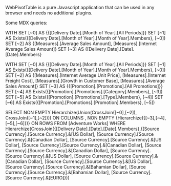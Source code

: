 WebPivotTable is a pure Javascript application that can be used in any browser and needs no additional plugins.


Some MDX queries:

WITH 
SET [~0] AS {{[Delivery Date].[Month of Year].[All Periods]}} 
SET [~1] AS Exists({[Delivery Date].[Month of Year].[Month of Year].Members}, [~0]) 
SET [~2] AS {[Measures].[Average Sales Amount], [Measures].[Internet Average Sales Amount]} 
SET [~3] AS {[Delivery Date].[Date].[Date].Members} 


WITH 
SET [~0] AS {{[Delivery Date].[Month of Year].[All Periods]}} 
SET [~1] AS Exists({[Delivery Date].[Month of Year].[Month of Year].Members}, [~0]) 
SET [~2] AS {[Measures].[Internet Average Unit Price], [Measures].[Internet Freight Cost], [Measures].[Growth in Customer Base], [Measures].[Average Sales Amount]} 
SET [~3] AS {{[Promotion].[Promotions].[All Promotions]}} 
SET [~4] AS Exists({[Promotion].[Promotions].[Category].Members}, [~3]) 
SET [~5] AS Exists({[Promotion].[Promotions].[Type].Members}, [~4]) 
SET [~6] AS Exists({[Promotion].[Promotions].[Promotion].Members}, [~5]) 

SELECT 
NON EMPTY  Hierarchize(Union(CrossJoin([~0],[~2]), CrossJoin([~1],[~2]))) ON COLUMNS , 
NON EMPTY  {Hierarchize({[~3],[~4],[~5],[~6]})} ON ROWS 
FROM [Adventure Works] 
 WHERE  Hierarchize(CrossJoin({[Delivery Date].[Date].[Date].Members},{[Source Currency].[Source Currency].&[US Dollar], [Source Currency].[Source Currency].&[Canadian Dollar], [Source Currency].[Source Currency].&[US Dollar], [Source Currency].[Source Currency].&[Canadian Dollar], [Source Currency].[Source Currency].&[Canadian Dollar], [Source Currency].[Source Currency].&[US Dollar], [Source Currency].[Source Currency].&[Canadian Dollar], [Source Currency].[Source Currency].&[US Dollar], [Source Currency].[Source Currency].&[Bahamian Dollar], [Source Currency].[Source Currency].&[Bahamian Dollar], [Source Currency].[Source Currency].&[EURO]}))
